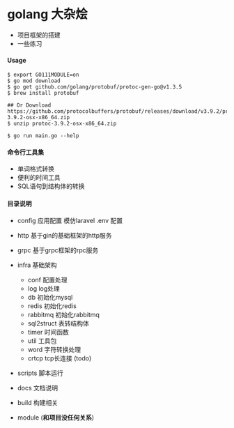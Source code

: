 #  golang 大杂烩
  - 项目框架的搭建
  - 一些练习
  
  
 
#### Usage
```shell 
$ export GO111MODULE=on
$ go mod download
$ go get github.com/golang/protobuf/protoc-gen-go@v1.3.5
$ brew install protobuf

## Or Download https://github.com/protocolbuffers/protobuf/releases/download/v3.9.2/protoc-3.9.2-osx-x86_64.zip
$ unzip protoc-3.9.2-osx-x86_64.zip

$ go run main.go --help 
```


 
#### 命令行工具集
- 单词格式转换
- 便利的时间工具
- SQL语句到结构体的转换



#### 目录说明
- config 应用配置 模仿laravel .env 配置
- http 基于gin的基础框架的http服务
- grpc 基于grpc框架的rpc服务
- infra  基础架构
   - conf 配置处理
   - log log处理
   - db  初始化mysql
   - redis 初始化redis
   - rabbitmq 初始化rabbitmq
   - sql2struct  表转结构体
   - timer 时间函数
   - util 工具包
   - word 字符转换处理
   - crtcp tcp长连接 (todo)
   
- scripts  脚本运行
- docs     文档说明   
- build    构建相关
- module  (**和项目没任何关系**)
   






